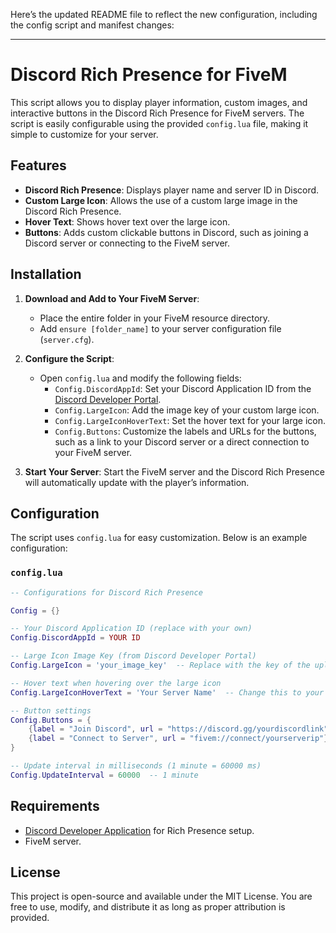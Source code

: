 Here’s the updated README file to reflect the new configuration, including the config script and manifest changes:

---

# Discord Rich Presence for FiveM

This script allows you to display player information, custom images, and interactive buttons in the Discord Rich Presence for FiveM servers. The script is easily configurable using the provided `config.lua` file, making it simple to customize for your server.

## Features

- **Discord Rich Presence**: Displays player name and server ID in Discord.
- **Custom Large Icon**: Allows the use of a custom large image in the Discord Rich Presence.
- **Hover Text**: Shows hover text over the large icon.
- **Buttons**: Adds custom clickable buttons in Discord, such as joining a Discord server or connecting to the FiveM server.

## Installation

1. **Download and Add to Your FiveM Server**:
    - Place the entire folder in your FiveM resource directory.
    - Add `ensure [folder_name]` to your server configuration file (`server.cfg`).

2. **Configure the Script**:
    - Open `config.lua` and modify the following fields:
        - `Config.DiscordAppId`: Set your Discord Application ID from the [Discord Developer Portal](https://discord.com/developers/applications).
        - `Config.LargeIcon`: Add the image key of your custom large icon.
        - `Config.LargeIconHoverText`: Set the hover text for your large icon.
        - `Config.Buttons`: Customize the labels and URLs for the buttons, such as a link to your Discord server or a direct connection to your FiveM server.

3. **Start Your Server**: Start the FiveM server and the Discord Rich Presence will automatically update with the player’s information.

## Configuration

The script uses `config.lua` for easy customization. Below is an example configuration:

### `config.lua`

```lua
-- Configurations for Discord Rich Presence

Config = {}

-- Your Discord Application ID (replace with your own)
Config.DiscordAppId = YOUR ID

-- Large Icon Image Key (from Discord Developer Portal)
Config.LargeIcon = 'your_image_key'  -- Replace with the key of the uploaded image

-- Hover text when hovering over the large icon
Config.LargeIconHoverText = 'Your Server Name'  -- Change this to your desired hover text

-- Button settings
Config.Buttons = {
    {label = "Join Discord", url = "https://discord.gg/yourdiscordlink"},  -- Replace with your Discord invite link
    {label = "Connect to Server", url = "fivem://connect/yourserverip"}  -- Replace with your FiveM server connection URL
}

-- Update interval in milliseconds (1 minute = 60000 ms)
Config.UpdateInterval = 60000  -- 1 minute
```

## Requirements

- [Discord Developer Application](https://discord.com/developers/applications) for Rich Presence setup.
- FiveM server.

## License

This project is open-source and available under the MIT License. You are free to use, modify, and distribute it as long as proper attribution is provided.
